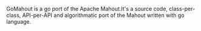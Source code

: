 GoMahout  is a go port of the Apache Mahout.It's a source code, class-per-class, API-per-API and algorithmatic port of the Mahout written with go language.